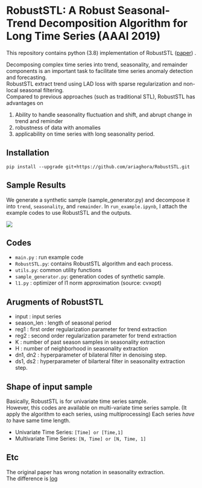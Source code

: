 # RobustSTL: A Robust Seasonal-Trend Decomposition Algorithm for Long Time Series (AAAI 2019)
This repository contains python (3.8) implementation of RobustSTL ([paper](https://arxiv.org/abs/1812.01767))  . 

Decomposing complex time series into trend, seasonality, and remainder components is an important task to facilitate time series anomaly detection and forecasting.  
RobustSTL extract trend using LAD loss with sparse regularization and non-local seasonal filtering.  
Compared to previous approaches (such as traditional STL), RobustSTL has advantages on  
1) Ability to handle seasonality fluctuation and shift, and abrupt change in trend and reminder  
2) robustness of data with anomalies  
3) applicability on time series with long seasonality period.  

## Installation
`pip install --upgrade git+https://github.com/ariaghora/RobustSTL.git`

## Sample Results 
We generate a synthetic sample (sample_generator.py) and decompose it into `trend`, `seasonality`, and `remainder`.
In `run_example.ipynb`, I attach the example codes to use RobustSTL and the outputs.

<img src='./assets/RobustSTL_result.png'/> 

## Codes
* `main.py` : run example code
* `RobustSTL.py`: contains RobustSTL algorithm and each process.
* `utils.py`: common utility functions
* `sample_generator.py`: generation codes of synthetic sample.
* `l1.py` : optimizer of l1 norm approximation (source: cvxopt)

## Arugments of RobustSTL
- input : input series
- season_len : length of seasonal period
- reg1 : first order regularization parameter for trend extraction
- reg2 : second order regularization parameter for trend extraction
- K : number of past season samples in seasonality extraction
- H : number of neighborhood in seasonality extraction
- dn1, dn2 : hyperparameter of bilateral filter in denoising step.
- ds1, ds2 : hyperparameter of bilarteral filter in seasonality extraction step.

## Shape of input sample
Basically, RobustSTL is for univariate time series sample.  
However, this codes are available on multi-variate time series sample.
(It apply the algorithm to each series, using multiprocessing)
Each series *have to* have same time length.

* Univariate Time Series: `[Time] or [Time,1]`
* Multivariate Time Series: `[N, Time] or [N, Time, 1]`

## Etc
The original paper has wrong notation in seasonality extraction.  
The difference is [log](https://github.com/LeeDoYup/RobustSTL/commit/99a801525eca59469b0a314dd17fdd798c477c6d)
